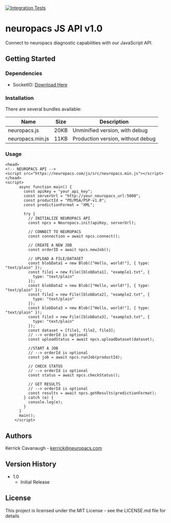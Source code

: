 [![Integration Tests](https://github.com/neuropacs/neuropacs-js-api/actions/workflows/ci.yaml/badge.svg?branch=main)](https://github.com/neuropacs/neuropacs-js-api/actions/workflows/ci.yaml)

# neuropacs JS API v1.0

Connect to neuropacs diagnostic capabilities with our JavaScript API.

## Getting Started

### Dependencies

- SocketIO: [Download Here](https://cdnjs.cloudflare.com/ajax/libs/socket.io/4.7.2/socket.io.min.js)

### Installation

There are several bundles available:

| Name             | Size | Description                       |
| ---------------- | ---- | --------------------------------- |
| neuropacs.js     | 20KB | Unminified version, with debug    |
| neuropacs.min.js | 11KB | Production version, without debug |

### Usage

<!-- #### Option 1: Download API files

- Download prefered bundle for neuropacs
- Download minified bundle for SocketIO (socket.io.min.js)
- Include in project
  - Your project strucutre should look something like this:

```
project-root/
|-- src/
| |-- script.py
|-- lib/
| |-- neuropacs.min.js
| |-- socket.io.min.js
```

- Reference API files

```
<script >
    async function main() {
        const npcs = new Neuropacs(apiKey, serverUrl, socketIOPath);
    }
</script>
``` -->

<!-- #### Inlcude in HTML -->

```
<head>
<!-- NEUROPACS API -->
<script src="https://neuropacs.com/js/src/neuropacs.min.js"></script>
</head>
<script>
      async function main() {
        const apiKey = "your_api_key";
        const serverUrl = "http://your_neuropacs_url:5000";
        const productId = "PD/MSA/PSP-v1.0";
        const predictionFormat = "XML";

        try {
          // INITIALIZE NEUROPACS API
          const npcs = Neuropacs.init(apiKey, serverUrl);

          // CONNECT TO NEUROPACS
          const connection = await npcs.connect();

          // CREATE A NEW JOB
          const orderID = await npcs.newJob();

          // UPLOAD A FILE/DATASET
          const blobData1 = new Blob(["Hello, world!"], { type: "text/plain" });
          const file1 = new File([blobData1], "example1.txt", {
            type: "text/plain"
          });
          const blobData2 = new Blob(["Hello, world!"], { type: "text/plain" });
          const file2 = new File([blobData2], "example2.txt", {
            type: "text/plain"
          });
          const blobData3 = new Blob(["Hello, world!"], { type: "text/plain" });
          const file3 = new File([blobData3], "example3.txt", {
            type: "text/plain"
          });
          const dataset = [file1, file2, file3];
          // --> orderId is optional
          const uploadStatus = await npcs.uploadDataset(dataset);

          //START A JOB
          // --> orderId is optional
          const job = await npcs.runJob(productId);

          // CHECK STATUS
          // --> orderId is optional
          const status = await npcs.checkStatus();

          // GET RESULTS
          // --> orderId is optional
          const results = await npcs.getResults(predictionFormat);
        } catch (e) {
          console.log(e);
        }
      }
      main();
    </script>

```

## Authors

Kerrick Cavanaugh - kerrick@neuropacs.com

## Version History

- 1.0
  - Initial Release

## License

This project is licensed under the MIT License - see the LICENSE.md file for details
